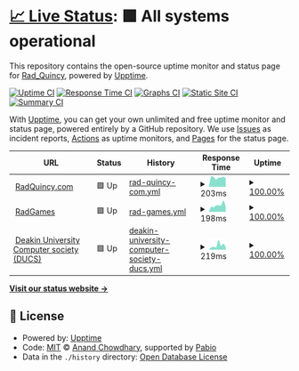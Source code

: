 # [📈 Live Status](https://radquincy.github.io/radquincy-upptime): <!--live status--> **🟩 All systems operational**

This repository contains the open-source uptime monitor and status page for [Rad_Quincy](https://radquincy.com/), powered by [Upptime](https://github.com/upptime/upptime).

[![Uptime CI](https://github.com/radquincy/radquincy-upptime/workflows/Uptime%20CI/badge.svg)](https://github.com/radquincy/radquincy-upptime/actions?query=workflow%3A%22Uptime+CI%22)
[![Response Time CI](https://github.com/radquincy/radquincy-upptime/workflows/Response%20Time%20CI/badge.svg)](https://github.com/radquincy/radquincy-upptime/actions?query=workflow%3A%22Response+Time+CI%22)
[![Graphs CI](https://github.com/radquincy/radquincy-upptime/workflows/Graphs%20CI/badge.svg)](https://github.com/radquincy/radquincy-upptime/actions?query=workflow%3A%22Graphs+CI%22)
[![Static Site CI](https://github.com/radquincy/radquincy-upptime/workflows/Static%20Site%20CI/badge.svg)](https://github.com/radquincy/radquincy-upptime/actions?query=workflow%3A%22Static+Site+CI%22)
[![Summary CI](https://github.com/radquincy/radquincy-upptime/workflows/Summary%20CI/badge.svg)](https://github.com/radquincy/radquincy-upptime/actions?query=workflow%3A%22Summary+CI%22)

With [Upptime](https://upptime.js.org), you can get your own unlimited and free uptime monitor and status page, powered entirely by a GitHub repository. We use [Issues](https://github.com/radquincy/radquincy-upptime/issues) as incident reports, [Actions](https://github.com/radquincy/radquincy-upptime/actions) as uptime monitors, and [Pages](https://radquincy.github.io/radquincy-upptime) for the status page.

<!--start: status pages-->
<!-- This summary is generated by Upptime (https://github.com/upptime/upptime) -->
<!-- Do not edit this manually, your changes will be overwritten -->
<!-- prettier-ignore -->
| URL | Status | History | Response Time | Uptime |
| --- | ------ | ------- | ------------- | ------ |
| <img alt="" src="https://icons.duckduckgo.com/ip3/radquincy.com.ico" height="13"> [RadQuincy.com](https://radquincy.com/) | 🟩 Up | [rad-quincy-com.yml](https://github.com/radquincy/radquincy-upptime/commits/HEAD/history/rad-quincy-com.yml) | <details><summary><img alt="Response time graph" src="./graphs/rad-quincy-com/response-time-week.png" height="20"> 203ms</summary><br><a href="https://radquincy.github.io/radquincy-upptime/history/rad-quincy-com"><img alt="Response time 192" src="https://img.shields.io/endpoint?url=https%3A%2F%2Fraw.githubusercontent.com%2Fradquincy%2Fradquincy-upptime%2FHEAD%2Fapi%2Frad-quincy-com%2Fresponse-time.json"></a><br><a href="https://radquincy.github.io/radquincy-upptime/history/rad-quincy-com"><img alt="24-hour response time 189" src="https://img.shields.io/endpoint?url=https%3A%2F%2Fraw.githubusercontent.com%2Fradquincy%2Fradquincy-upptime%2FHEAD%2Fapi%2Frad-quincy-com%2Fresponse-time-day.json"></a><br><a href="https://radquincy.github.io/radquincy-upptime/history/rad-quincy-com"><img alt="7-day response time 203" src="https://img.shields.io/endpoint?url=https%3A%2F%2Fraw.githubusercontent.com%2Fradquincy%2Fradquincy-upptime%2FHEAD%2Fapi%2Frad-quincy-com%2Fresponse-time-week.json"></a><br><a href="https://radquincy.github.io/radquincy-upptime/history/rad-quincy-com"><img alt="30-day response time 187" src="https://img.shields.io/endpoint?url=https%3A%2F%2Fraw.githubusercontent.com%2Fradquincy%2Fradquincy-upptime%2FHEAD%2Fapi%2Frad-quincy-com%2Fresponse-time-month.json"></a><br><a href="https://radquincy.github.io/radquincy-upptime/history/rad-quincy-com"><img alt="1-year response time 192" src="https://img.shields.io/endpoint?url=https%3A%2F%2Fraw.githubusercontent.com%2Fradquincy%2Fradquincy-upptime%2FHEAD%2Fapi%2Frad-quincy-com%2Fresponse-time-year.json"></a></details> | <details><summary><a href="https://radquincy.github.io/radquincy-upptime/history/rad-quincy-com">100.00%</a></summary><a href="https://radquincy.github.io/radquincy-upptime/history/rad-quincy-com"><img alt="All-time uptime 100.00%" src="https://img.shields.io/endpoint?url=https%3A%2F%2Fraw.githubusercontent.com%2Fradquincy%2Fradquincy-upptime%2FHEAD%2Fapi%2Frad-quincy-com%2Fuptime.json"></a><br><a href="https://radquincy.github.io/radquincy-upptime/history/rad-quincy-com"><img alt="24-hour uptime 100.00%" src="https://img.shields.io/endpoint?url=https%3A%2F%2Fraw.githubusercontent.com%2Fradquincy%2Fradquincy-upptime%2FHEAD%2Fapi%2Frad-quincy-com%2Fuptime-day.json"></a><br><a href="https://radquincy.github.io/radquincy-upptime/history/rad-quincy-com"><img alt="7-day uptime 100.00%" src="https://img.shields.io/endpoint?url=https%3A%2F%2Fraw.githubusercontent.com%2Fradquincy%2Fradquincy-upptime%2FHEAD%2Fapi%2Frad-quincy-com%2Fuptime-week.json"></a><br><a href="https://radquincy.github.io/radquincy-upptime/history/rad-quincy-com"><img alt="30-day uptime 100.00%" src="https://img.shields.io/endpoint?url=https%3A%2F%2Fraw.githubusercontent.com%2Fradquincy%2Fradquincy-upptime%2FHEAD%2Fapi%2Frad-quincy-com%2Fuptime-month.json"></a><br><a href="https://radquincy.github.io/radquincy-upptime/history/rad-quincy-com"><img alt="1-year uptime 100.00%" src="https://img.shields.io/endpoint?url=https%3A%2F%2Fraw.githubusercontent.com%2Fradquincy%2Fradquincy-upptime%2FHEAD%2Fapi%2Frad-quincy-com%2Fuptime-year.json"></a></details>
| <img alt="" src="https://icons.duckduckgo.com/ip3/radgames.radquincy.com.ico" height="13"> [RadGames](https://radgames.radquincy.com/) | 🟩 Up | [rad-games.yml](https://github.com/radquincy/radquincy-upptime/commits/HEAD/history/rad-games.yml) | <details><summary><img alt="Response time graph" src="./graphs/rad-games/response-time-week.png" height="20"> 198ms</summary><br><a href="https://radquincy.github.io/radquincy-upptime/history/rad-games"><img alt="Response time 171" src="https://img.shields.io/endpoint?url=https%3A%2F%2Fraw.githubusercontent.com%2Fradquincy%2Fradquincy-upptime%2FHEAD%2Fapi%2Frad-games%2Fresponse-time.json"></a><br><a href="https://radquincy.github.io/radquincy-upptime/history/rad-games"><img alt="24-hour response time 146" src="https://img.shields.io/endpoint?url=https%3A%2F%2Fraw.githubusercontent.com%2Fradquincy%2Fradquincy-upptime%2FHEAD%2Fapi%2Frad-games%2Fresponse-time-day.json"></a><br><a href="https://radquincy.github.io/radquincy-upptime/history/rad-games"><img alt="7-day response time 198" src="https://img.shields.io/endpoint?url=https%3A%2F%2Fraw.githubusercontent.com%2Fradquincy%2Fradquincy-upptime%2FHEAD%2Fapi%2Frad-games%2Fresponse-time-week.json"></a><br><a href="https://radquincy.github.io/radquincy-upptime/history/rad-games"><img alt="30-day response time 163" src="https://img.shields.io/endpoint?url=https%3A%2F%2Fraw.githubusercontent.com%2Fradquincy%2Fradquincy-upptime%2FHEAD%2Fapi%2Frad-games%2Fresponse-time-month.json"></a><br><a href="https://radquincy.github.io/radquincy-upptime/history/rad-games"><img alt="1-year response time 171" src="https://img.shields.io/endpoint?url=https%3A%2F%2Fraw.githubusercontent.com%2Fradquincy%2Fradquincy-upptime%2FHEAD%2Fapi%2Frad-games%2Fresponse-time-year.json"></a></details> | <details><summary><a href="https://radquincy.github.io/radquincy-upptime/history/rad-games">100.00%</a></summary><a href="https://radquincy.github.io/radquincy-upptime/history/rad-games"><img alt="All-time uptime 100.00%" src="https://img.shields.io/endpoint?url=https%3A%2F%2Fraw.githubusercontent.com%2Fradquincy%2Fradquincy-upptime%2FHEAD%2Fapi%2Frad-games%2Fuptime.json"></a><br><a href="https://radquincy.github.io/radquincy-upptime/history/rad-games"><img alt="24-hour uptime 100.00%" src="https://img.shields.io/endpoint?url=https%3A%2F%2Fraw.githubusercontent.com%2Fradquincy%2Fradquincy-upptime%2FHEAD%2Fapi%2Frad-games%2Fuptime-day.json"></a><br><a href="https://radquincy.github.io/radquincy-upptime/history/rad-games"><img alt="7-day uptime 100.00%" src="https://img.shields.io/endpoint?url=https%3A%2F%2Fraw.githubusercontent.com%2Fradquincy%2Fradquincy-upptime%2FHEAD%2Fapi%2Frad-games%2Fuptime-week.json"></a><br><a href="https://radquincy.github.io/radquincy-upptime/history/rad-games"><img alt="30-day uptime 100.00%" src="https://img.shields.io/endpoint?url=https%3A%2F%2Fraw.githubusercontent.com%2Fradquincy%2Fradquincy-upptime%2FHEAD%2Fapi%2Frad-games%2Fuptime-month.json"></a><br><a href="https://radquincy.github.io/radquincy-upptime/history/rad-games"><img alt="1-year uptime 100.00%" src="https://img.shields.io/endpoint?url=https%3A%2F%2Fraw.githubusercontent.com%2Fradquincy%2Fradquincy-upptime%2FHEAD%2Fapi%2Frad-games%2Fuptime-year.json"></a></details>
| <img alt="" src="https://icons.duckduckgo.com/ip3/ducs.club.ico" height="13"> [Deakin University Computer society (DUCS)](https://ducs.club/) | 🟩 Up | [deakin-university-computer-society-ducs.yml](https://github.com/radquincy/radquincy-upptime/commits/HEAD/history/deakin-university-computer-society-ducs.yml) | <details><summary><img alt="Response time graph" src="./graphs/deakin-university-computer-society-ducs/response-time-week.png" height="20"> 219ms</summary><br><a href="https://radquincy.github.io/radquincy-upptime/history/deakin-university-computer-society-ducs"><img alt="Response time 182" src="https://img.shields.io/endpoint?url=https%3A%2F%2Fraw.githubusercontent.com%2Fradquincy%2Fradquincy-upptime%2FHEAD%2Fapi%2Fdeakin-university-computer-society-ducs%2Fresponse-time.json"></a><br><a href="https://radquincy.github.io/radquincy-upptime/history/deakin-university-computer-society-ducs"><img alt="24-hour response time 136" src="https://img.shields.io/endpoint?url=https%3A%2F%2Fraw.githubusercontent.com%2Fradquincy%2Fradquincy-upptime%2FHEAD%2Fapi%2Fdeakin-university-computer-society-ducs%2Fresponse-time-day.json"></a><br><a href="https://radquincy.github.io/radquincy-upptime/history/deakin-university-computer-society-ducs"><img alt="7-day response time 219" src="https://img.shields.io/endpoint?url=https%3A%2F%2Fraw.githubusercontent.com%2Fradquincy%2Fradquincy-upptime%2FHEAD%2Fapi%2Fdeakin-university-computer-society-ducs%2Fresponse-time-week.json"></a><br><a href="https://radquincy.github.io/radquincy-upptime/history/deakin-university-computer-society-ducs"><img alt="30-day response time 192" src="https://img.shields.io/endpoint?url=https%3A%2F%2Fraw.githubusercontent.com%2Fradquincy%2Fradquincy-upptime%2FHEAD%2Fapi%2Fdeakin-university-computer-society-ducs%2Fresponse-time-month.json"></a><br><a href="https://radquincy.github.io/radquincy-upptime/history/deakin-university-computer-society-ducs"><img alt="1-year response time 182" src="https://img.shields.io/endpoint?url=https%3A%2F%2Fraw.githubusercontent.com%2Fradquincy%2Fradquincy-upptime%2FHEAD%2Fapi%2Fdeakin-university-computer-society-ducs%2Fresponse-time-year.json"></a></details> | <details><summary><a href="https://radquincy.github.io/radquincy-upptime/history/deakin-university-computer-society-ducs">100.00%</a></summary><a href="https://radquincy.github.io/radquincy-upptime/history/deakin-university-computer-society-ducs"><img alt="All-time uptime 100.00%" src="https://img.shields.io/endpoint?url=https%3A%2F%2Fraw.githubusercontent.com%2Fradquincy%2Fradquincy-upptime%2FHEAD%2Fapi%2Fdeakin-university-computer-society-ducs%2Fuptime.json"></a><br><a href="https://radquincy.github.io/radquincy-upptime/history/deakin-university-computer-society-ducs"><img alt="24-hour uptime 100.00%" src="https://img.shields.io/endpoint?url=https%3A%2F%2Fraw.githubusercontent.com%2Fradquincy%2Fradquincy-upptime%2FHEAD%2Fapi%2Fdeakin-university-computer-society-ducs%2Fuptime-day.json"></a><br><a href="https://radquincy.github.io/radquincy-upptime/history/deakin-university-computer-society-ducs"><img alt="7-day uptime 100.00%" src="https://img.shields.io/endpoint?url=https%3A%2F%2Fraw.githubusercontent.com%2Fradquincy%2Fradquincy-upptime%2FHEAD%2Fapi%2Fdeakin-university-computer-society-ducs%2Fuptime-week.json"></a><br><a href="https://radquincy.github.io/radquincy-upptime/history/deakin-university-computer-society-ducs"><img alt="30-day uptime 100.00%" src="https://img.shields.io/endpoint?url=https%3A%2F%2Fraw.githubusercontent.com%2Fradquincy%2Fradquincy-upptime%2FHEAD%2Fapi%2Fdeakin-university-computer-society-ducs%2Fuptime-month.json"></a><br><a href="https://radquincy.github.io/radquincy-upptime/history/deakin-university-computer-society-ducs"><img alt="1-year uptime 100.00%" src="https://img.shields.io/endpoint?url=https%3A%2F%2Fraw.githubusercontent.com%2Fradquincy%2Fradquincy-upptime%2FHEAD%2Fapi%2Fdeakin-university-computer-society-ducs%2Fuptime-year.json"></a></details>

<!--end: status pages-->

[**Visit our status website →**](https://radquincy.github.io/radquincy-upptime)

## 📄 License

- Powered by: [Upptime](https://github.com/upptime/upptime)
- Code: [MIT](./LICENSE) © [Anand Chowdhary](https://anandchowdhary.com), supported by [Pabio](https://pabio.com)
- Data in the `./history` directory: [Open Database License](https://opendatacommons.org/licenses/odbl/1-0/)
